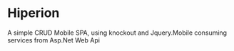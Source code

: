 Hiperion
=============

A simple CRUD Mobile SPA, using knockout and Jquery.Mobile consuming services from Asp.Net Web Api
